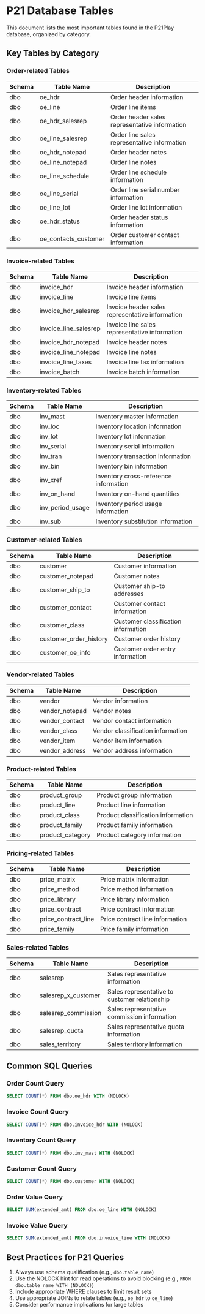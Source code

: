 # P21 Database Tables

This document lists the most important tables found in the P21Play database, organized by category.

## Key Tables by Category

### Order-related Tables
| Schema | Table Name | Description |
|--------|------------|-------------|
| dbo | oe_hdr | Order header information |
| dbo | oe_line | Order line items |
| dbo | oe_hdr_salesrep | Order header sales representative information |
| dbo | oe_line_salesrep | Order line sales representative information |
| dbo | oe_hdr_notepad | Order header notes |
| dbo | oe_line_notepad | Order line notes |
| dbo | oe_line_schedule | Order line schedule information |
| dbo | oe_line_serial | Order line serial number information |
| dbo | oe_line_lot | Order line lot information |
| dbo | oe_hdr_status | Order header status information |
| dbo | oe_contacts_customer | Order customer contact information |

### Invoice-related Tables
| Schema | Table Name | Description |
|--------|------------|-------------|
| dbo | invoice_hdr | Invoice header information |
| dbo | invoice_line | Invoice line items |
| dbo | invoice_hdr_salesrep | Invoice header sales representative information |
| dbo | invoice_line_salesrep | Invoice line sales representative information |
| dbo | invoice_hdr_notepad | Invoice header notes |
| dbo | invoice_line_notepad | Invoice line notes |
| dbo | invoice_line_taxes | Invoice line tax information |
| dbo | invoice_batch | Invoice batch information |

### Inventory-related Tables
| Schema | Table Name | Description |
|--------|------------|-------------|
| dbo | inv_mast | Inventory master information |
| dbo | inv_loc | Inventory location information |
| dbo | inv_lot | Inventory lot information |
| dbo | inv_serial | Inventory serial information |
| dbo | inv_tran | Inventory transaction information |
| dbo | inv_bin | Inventory bin information |
| dbo | inv_xref | Inventory cross-reference information |
| dbo | inv_on_hand | Inventory on-hand quantities |
| dbo | inv_period_usage | Inventory period usage information |
| dbo | inv_sub | Inventory substitution information |

### Customer-related Tables
| Schema | Table Name | Description |
|--------|------------|-------------|
| dbo | customer | Customer information |
| dbo | customer_notepad | Customer notes |
| dbo | customer_ship_to | Customer ship-to addresses |
| dbo | customer_contact | Customer contact information |
| dbo | customer_class | Customer classification information |
| dbo | customer_order_history | Customer order history |
| dbo | customer_oe_info | Customer order entry information |

### Vendor-related Tables
| Schema | Table Name | Description |
|--------|------------|-------------|
| dbo | vendor | Vendor information |
| dbo | vendor_notepad | Vendor notes |
| dbo | vendor_contact | Vendor contact information |
| dbo | vendor_class | Vendor classification information |
| dbo | vendor_item | Vendor item information |
| dbo | vendor_address | Vendor address information |

### Product-related Tables
| Schema | Table Name | Description |
|--------|------------|-------------|
| dbo | product_group | Product group information |
| dbo | product_line | Product line information |
| dbo | product_class | Product classification information |
| dbo | product_family | Product family information |
| dbo | product_category | Product category information |

### Pricing-related Tables
| Schema | Table Name | Description |
|--------|------------|-------------|
| dbo | price_matrix | Price matrix information |
| dbo | price_method | Price method information |
| dbo | price_library | Price library information |
| dbo | price_contract | Price contract information |
| dbo | price_contract_line | Price contract line information |
| dbo | price_family | Price family information |

### Sales-related Tables
| Schema | Table Name | Description |
|--------|------------|-------------|
| dbo | salesrep | Sales representative information |
| dbo | salesrep_x_customer | Sales representative to customer relationship |
| dbo | salesrep_commission | Sales representative commission information |
| dbo | salesrep_quota | Sales representative quota information |
| dbo | sales_territory | Sales territory information |

## Common SQL Queries

### Order Count Query
```sql
SELECT COUNT(*) FROM dbo.oe_hdr WITH (NOLOCK)
```

### Invoice Count Query
```sql
SELECT COUNT(*) FROM dbo.invoice_hdr WITH (NOLOCK)
```

### Inventory Count Query
```sql
SELECT COUNT(*) FROM dbo.inv_mast WITH (NOLOCK)
```

### Customer Count Query
```sql
SELECT COUNT(*) FROM dbo.customer WITH (NOLOCK)
```

### Order Value Query
```sql
SELECT SUM(extended_amt) FROM dbo.oe_line WITH (NOLOCK)
```

### Invoice Value Query
```sql
SELECT SUM(extended_amt) FROM dbo.invoice_line WITH (NOLOCK)
```

## Best Practices for P21 Queries

1. Always use schema qualification (e.g., `dbo.table_name`)
2. Use the NOLOCK hint for read operations to avoid blocking (e.g., `FROM dbo.table_name WITH (NOLOCK)`)
3. Include appropriate WHERE clauses to limit result sets
4. Use appropriate JOINs to relate tables (e.g., `oe_hdr` to `oe_line`)
5. Consider performance implications for large tables
